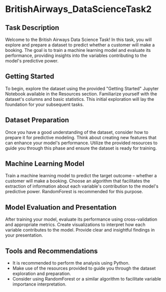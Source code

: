 # BritishAirways_DataScienceTask2


## Task Description

Welcome to the British Airways Data Science Task! In this task, you will explore and prepare a dataset to predict whether a customer will make a booking. The goal is to train a machine learning model and evaluate its performance, providing insights into the variables contributing to the model's predictive power.

## Getting Started

To begin, explore the dataset using the provided "Getting Started" Jupyter Notebook available in the Resources section. Familiarize yourself with the dataset's columns and basic statistics. This initial exploration will lay the foundation for your subsequent tasks.

## Dataset Preparation

Once you have a good understanding of the dataset, consider how to prepare it for predictive modeling. Think about creating new features that can enhance your model's performance. Utilize the provided resources to guide you through this phase and ensure the dataset is ready for training.

## Machine Learning Model

Train a machine learning model to predict the target outcome – whether a customer will make a booking. Choose an algorithm that facilitates the extraction of information about each variable's contribution to the model's predictive power. RandomForest is recommended for this purpose.

## Model Evaluation and Presentation

After training your model, evaluate its performance using cross-validation and appropriate metrics. Create visualizations to interpret how each variable contributes to the model. Provide clear and insightful findings in your presentation.

## Tools and Recommendations

- It is recommended to perform the analysis using Python.
- Make use of the resources provided to guide you through the dataset exploration and preparation.
- Consider using RandomForest or a similar algorithm to facilitate variable importance interpretation.
